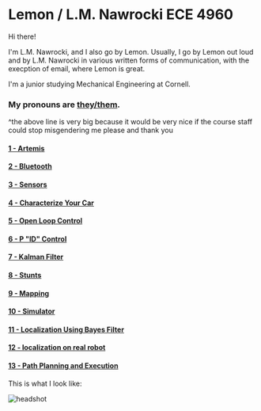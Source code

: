 # Lemon / L.M. Nawrocki ECE 4960
Hi there!

I'm L.M. Nawrocki, and I also go by Lemon. Usually, I go by Lemon out loud and by L.M. Nawrocki in various written forms of communication, with the execption of email, where Lemon is great.

I'm a junior studying Mechanical Engineering at Cornell.

### My pronouns are [they/them](https://www.mypronouns.org/they-them).

^the above line is very big because it would be very nice if the course staff could stop misgendering me please and thank you

#### [1 - Artemis](https://lmnawrocki.github.io/lab1/)

#### [2 -  Bluetooth](https://lmnawrocki.github.io/lab2/)

#### [3 -  Sensors](https://lmnawrocki.github.io/lab3/)

#### [4 - Characterize Your Car](https://lmnawrocki.github.io/lab4)

#### [5 - Open Loop Control](https://lmnawrocki.github.io/lab5)

#### [6 - P "ID" Control](https://lmnawrocki.github.io/lab6)

#### [7 - Kalman Filter](https://lmnawrocki.github.io/lab7)

#### [8 - Stunts](https://lmnawrocki.github.io/lab8)

#### [9 - Mapping](https://lmnawrocki.github.io/lab9)

#### [10 - Simulator](https://lmnawrocki.github.io/lab10)

#### [11 - Localization Using Bayes Filter](https://lmnawrocki.github.io/lab11)

#### [12 - localization on real robot](https://lmnawrocki.github.io/lab12)

#### [13 - Path Planning and Execution](https://lmnawrocki.github.io/lab13) 

This is what I look like:

![headshot](/images/lmn68_headshot.jpg)
